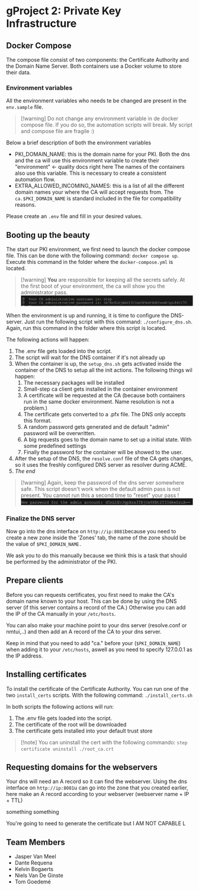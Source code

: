 # gProject 2: Private Key Infrastructure

## Docker Compose

The compose file consist of two components: the Certificate Authority and the Domain Name Server. Both containers use a Docker volume to store their data.

### Environment variables

All the environment variables who needs te be changed are present in the `env.sample` file.

> [!warning] Do not change any environment variable in de docker compose file. If you do so, the automation scripts will break. My script and compose file are fragile :)

Below a brief description of both the environment variables

- PKI_DOMAIN_NAME: this is the domain name for your PKI. Both the dns and the ca will use this environment variable to create their "environment" <- quality docs right here
  The names of the containers also use this variable. This is necessary to create a consistent automation flow.
- EXTRA_ALLOWED_INCOMING_NAMES: this is a list of all the different domain names your where the CA will accept requests from. The `ca.$PKI_DOMAIN_NAME` is standard included in the file for compatibility reasons.

Please create an `.env` file and fill in your desired values.

## Booting up the beauty

The start our PKI environment, we first need to launch the docker compose file. This can be done with the following command: `docker compose up`. Execute this command in the folder where the `docker-compose.yml` is located.

> [!warning] **You** are responsible for keeping all the secrets safely. At the first boot of your environment, the ca will show you the administrator pass.
> ![](images/CA_password.png)

When the environment is up and running, it is time to configure the DNS-server. Just run the following script with this command: `./configure_dns.sh`. Again, run this command in the folder where this script is located.

The following actions will happen:

1. The .env file gets loaded into the script.
2. The script will wait for the DNS container if it's not already up
3. When the container is up, the `setup_dns.sh` gets activated inside the container of the DNS to setup all the init actions. The following things wil happen:
   1. The necessary packages will be installed
   2. Small-step ca client gets installed in the container environment
   3. A certificate will be requested at the CA (because both containers run in the same docker environment. Name resolution is not a problem.)
   4. The certificate gets converted to a .pfx file. The DNS only accepts this format.
   5. A random password gets generated and de default "admin" password will be overwritten.
   6. A big requests goes to the domain name to set up a initial state. With some predefined settings
   7. Finally the password for the container will be showed to the user.
4. After the setup of the DNS, the `resolve.conf` file of the CA gets changes, so it uses the freshly configured DNS server as resolver during ACME.
5. _The end_

> [!warning] Again, keep the password of the dns server somewhere safe. This script doesn't work when the default admin pass is not present. You cannot run this a second time to "reset" your pass !
> ![](images/DNS_password.png)

### Finalize the DNS server

Now go into the dns interface on ``http://ip:8081``because you need to create a new zone inside the 'Zones' tab, the name of the zone should be the value of `$PKI_DOMAIN_NAME.`

We ask you to do this manually because we think this is a task that should be performed by the administrator of the PKI.

## Prepare clients

Before you can requests certificates, you first need to make the CA's domain name known to your host. This can be done by using the DNS server (if this server contains a record of the CA.) Otherwise you can add the IP of the CA manually in your `/etc/hosts`.

You can also make your machine point to your dns server (resolve.conf or nmtui,..) and then add an A record of the CA to your dns server.

Keep in mind that you need to add "ca." before your (`$PKI_DOMAIN_NAME`) when adding it to your `/etc/hosts`, aswell as you need to specify 127.0.0.1 as the IP address.

## Installing certificates

To install the certificate of the Certificate Authority. You can run one of the two `install_certs` scripts. With the following command: `./install_certs.sh`

In both scripts the following actions will run:

1. The .env file gets loaded into the script.
2. The certificate of the root will be downloaded
3. The certificate gets installed into your default trust store

> [!note] You can uninstall the cert with the following commando: `step certificate uninstall ./root_ca.crt`

## Requesting domains for the webservers

Your dns will need an A record so it can find the webserver. Using the dns interface on ``http://ip:8081``u can go into the zone that you created earlier, here make an A record according to your webserver (webserver name + IP + TTL)

something something

You're going to need to generate the certificate but I AM NOT CAPABLE L

## Team Members

- Jasper Van Meel
- Dante Requena
- Kelvin Bogaerts
- Niels Van De Ginste
- Tom Goedemé
